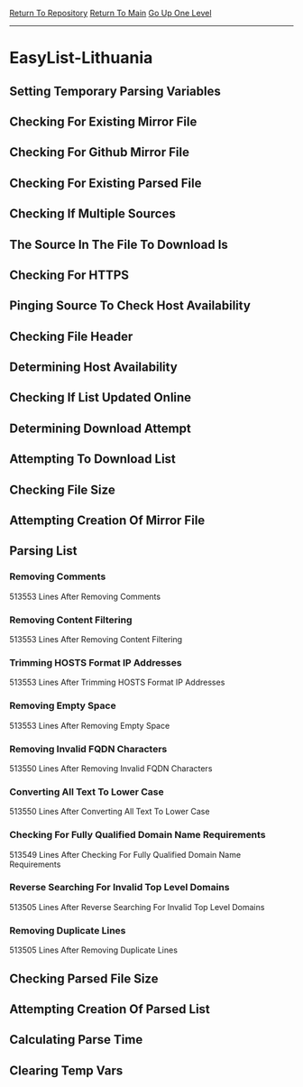 [Return To Repository](https://github.com/deathbybandaid/piholeparser/)
[Return To Main](https://github.com/deathbybandaid/piholeparser/blob/master/RecentRunLogs/Mainlog.md)
[Go Up One Level](https://github.com/deathbybandaid/piholeparser/blob/master/RecentRunLogs/TopLevelScripts/30-Processing-Blacklists.md)
____________________________________
# EasyList-Lithuania
## Setting Temporary Parsing Variables
## Checking For Existing Mirror File
## Checking For Github Mirror File
## Checking For Existing Parsed File
## Checking If Multiple Sources
## The Source In The File To Download Is
## Checking For HTTPS
## Pinging Source To Check Host Availability
## Checking File Header
## Determining Host Availability
## Checking If List Updated Online
## Determining Download Attempt
## Attempting To Download List
## Checking File Size
## Attempting Creation Of Mirror File
## Parsing List
### Removing Comments
513553 Lines After Removing Comments
### Removing Content Filtering
513553 Lines After Removing Content Filtering
### Trimming HOSTS Format IP Addresses
513553 Lines After Trimming HOSTS Format IP Addresses
### Removing Empty Space
513553 Lines After Removing Empty Space
### Removing Invalid FQDN Characters
513550 Lines After Removing Invalid FQDN Characters
### Converting All Text To Lower Case
513550 Lines After Converting All Text To Lower Case
### Checking For Fully Qualified Domain Name Requirements
513549 Lines After Checking For Fully Qualified Domain Name Requirements
### Reverse Searching For Invalid Top Level Domains
513505 Lines After Reverse Searching For Invalid Top Level Domains
### Removing Duplicate Lines
513505 Lines After Removing Duplicate Lines
## Checking Parsed File Size
## Attempting Creation Of Parsed List
## Calculating Parse Time
## Clearing Temp Vars
